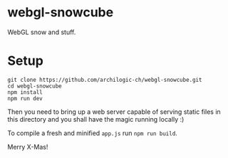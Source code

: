 webgl-snowcube
==============

WebGL snow and stuff.

# Setup

```shell
git clone https://github.com/archilogic-ch/webgl-snowcube.git
cd webgl-snowcube
npm install
npm run dev
```

Then you need to bring up a web server capable of serving static files in this directory
and you shall have the magic running locally :)

To compile a fresh and minified `app.js` run `npm run build`.

Merry X-Mas!
